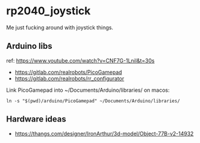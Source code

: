 # rp2040_joystick

Me just fucking around with joystick things.

## Arduino libs

ref: <https://www.youtube.com/watch?v=CNF7G-1LniI&t=30s>

- <https://gitlab.com/realrobots/PicoGamepad>
- <https://gitlab.com/realrobots/rr_configurator>

Link PicoGamepad into ~/Documents/Arduino/libraries/ on macos:

```shell
ln -s "$(pwd)/arduino/PicoGamepad" ~/Documents/Arduino/libraries/
```

## Hardware ideas

- <https://thangs.com/designer/IronArthur/3d-model/Object-77B-v2-14932>
